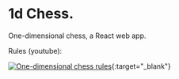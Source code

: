 # 1d Chess.

One-dimensional chess, a React web app.

Rules (youtube):


[![One-dimensional chess rules](https://img.youtube.com/vi/nBoQnTRCU18/0.jpg)](https://www.youtube.com/watch?v=nBoQnTRCU18){:target="_blank"}
